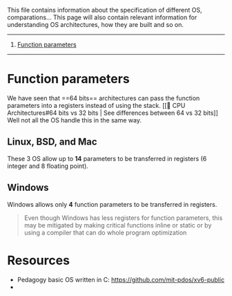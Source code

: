 This file contains information about the specification of different OS, comparations...
This page will also contain relevant information for understanding OS architectures, how they are built and so on.
***
1. [Function parameters](#Function%20parameters)
***
# Function parameters

We have seen that ==64 bits== architectures can pass the function parameters into a registers instead of using the stack. [[💟 CPU Architectures#64 bits vs 32 bits | See differences between 64 vs 32 bits]]
Well not all the OS handle this in the same way.
## Linux, BSD, and Mac
These 3 OS allow up to **14** parameters to be transferred in registers (6 integer and 8 floating point).
## Windows
Windows allows only **4** function parameters to be transferred in registers. 

> Even though Windows has less registers for function parameters, this may be mitigated by making critical functions inline or static or by using a compiler that can do whole program optimization

# Resources

* Pedagogy basic OS written in C: https://github.com/mit-pdos/xv6-public
* 



